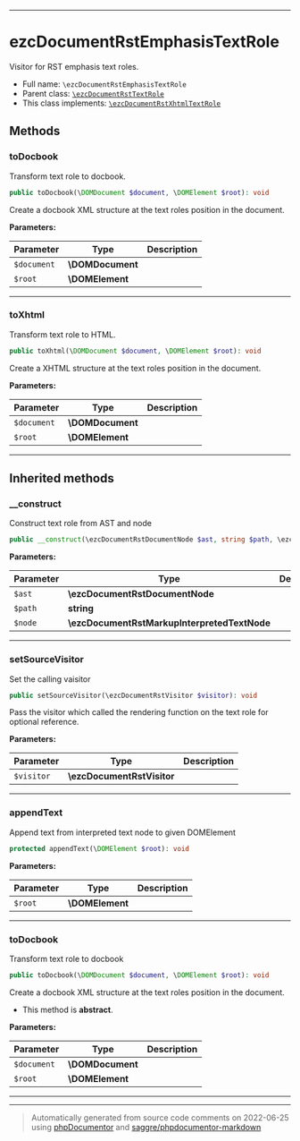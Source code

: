 ***

# ezcDocumentRstEmphasisTextRole

Visitor for RST emphasis text roles.



* Full name: `\ezcDocumentRstEmphasisTextRole`
* Parent class: [`\ezcDocumentRstTextRole`](./ezcDocumentRstTextRole.md)
* This class implements:
[`\ezcDocumentRstXhtmlTextRole`](./ezcDocumentRstXhtmlTextRole.md)




## Methods


### toDocbook

Transform text role to docbook.

```php
public toDocbook(\DOMDocument $document, \DOMElement $root): void
```

Create a docbook XML structure at the text roles position in the
document.






**Parameters:**

| Parameter | Type | Description |
|-----------|------|-------------|
| `$document` | **\DOMDocument** |  |
| `$root` | **\DOMElement** |  |




***

### toXhtml

Transform text role to HTML.

```php
public toXhtml(\DOMDocument $document, \DOMElement $root): void
```

Create a XHTML structure at the text roles position in the document.






**Parameters:**

| Parameter | Type | Description |
|-----------|------|-------------|
| `$document` | **\DOMDocument** |  |
| `$root` | **\DOMElement** |  |




***


## Inherited methods


### __construct

Construct text role from AST and node

```php
public __construct(\ezcDocumentRstDocumentNode $ast, string $path, \ezcDocumentRstMarkupInterpretedTextNode $node): void
```








**Parameters:**

| Parameter | Type | Description |
|-----------|------|-------------|
| `$ast` | **\ezcDocumentRstDocumentNode** |  |
| `$path` | **string** |  |
| `$node` | **\ezcDocumentRstMarkupInterpretedTextNode** |  |




***

### setSourceVisitor

Set the calling vaisitor

```php
public setSourceVisitor(\ezcDocumentRstVisitor $visitor): void
```

Pass the visitor which called the rendering function on the text role
for optional reference.






**Parameters:**

| Parameter | Type | Description |
|-----------|------|-------------|
| `$visitor` | **\ezcDocumentRstVisitor** |  |




***

### appendText

Append text from interpreted text node to given DOMElement

```php
protected appendText(\DOMElement $root): void
```








**Parameters:**

| Parameter | Type | Description |
|-----------|------|-------------|
| `$root` | **\DOMElement** |  |




***

### toDocbook

Transform text role to docbook

```php
public toDocbook(\DOMDocument $document, \DOMElement $root): void
```

Create a docbook XML structure at the text roles position in the
document.


* This method is **abstract**.



**Parameters:**

| Parameter | Type | Description |
|-----------|------|-------------|
| `$document` | **\DOMDocument** |  |
| `$root` | **\DOMElement** |  |




***


***
> Automatically generated from source code comments on 2022-06-25 using [phpDocumentor](http://www.phpdoc.org/) and [saggre/phpdocumentor-markdown](https://github.com/Saggre/phpDocumentor-markdown)
